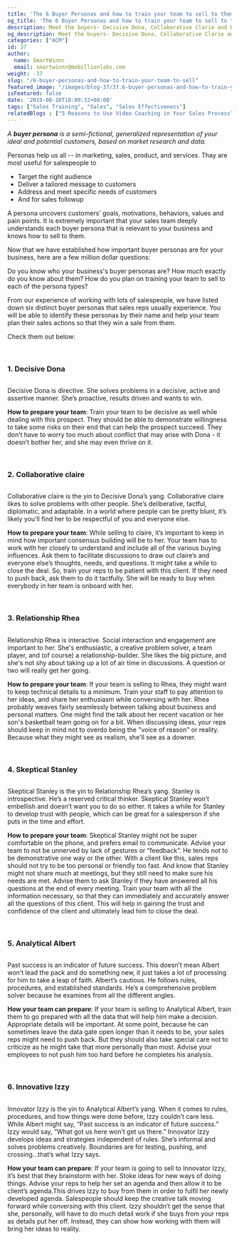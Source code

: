 ```yaml
---
title: 'The 6 Buyer Personas and how to train your team to sell to them'
og_title: 'The 6 Buyer Personas and how to train your team to sell to them'
description: Meet the buyers- Decisive Dona, Collaborative Clarie and Relationship Rhea and more. Also, learn how to train your team to sell to them.
og_description: Meet the buyers- Decisive Dona, Collaborative Clarie and Relationship Rhea and more. Also, learn how to train your team to sell to them.
categories: ["ACM"]
id: 37
author:
  name: SmartWinnr
  email: smartwinnr@mobillionlabs.com
weight: -37
slug: "/6-buyer-personas-and-how-to-train-your-team-to-sell"
featured_image: "/images/blog-37/37.6-buyer-personas-and-how-to-train-your-team-to-sell.png"
isFeatured: false
date: '2019-08-10T10:00:32+08:00'
tags: ["Sales Training", "Sales", "Sales Effectiveness"]
relatedBlogs : ["5 Reasons to Use Video Coaching in Your Sales Process", "5 Sales Role Play Games that Prepares your Team to Win", "7 Sales Training Games that actually boost your sales team’s skills"]
---
```


_A **buyer persona** is a semi-fictional, generalized representation of your ideal and potential customers, based on market research and data._

Personas help us all -- in marketing, sales, product, and services. Thay are most useful for salespeople to 

* Target the right audience
* Deliver a tailored message to customers
* Address and meet specific needs of customers
* And for sales followup

A persona uncovers customers’ goals, motivations, behaviors, values and pain points. It is extremely important that your sales team deeply understands each buyer persona that is relevant to your business and knows how to sell to them. 

Now that we have established how important buyer personas are for your business, here are a few million dollar questions: 

Do you know who your business's buyer personas are? How much exactly do you know about them? How do you plan on training your team to sell to each of the persona types?

From our experience of working with lots of salespeople, we have listed down six distinct buyer personas that sales reps usually experience. You will be able to identify these personas by their name and help your team plan their sales actions so that they win a sale from them. 

Check them out below:

<br>

### **1. Decisive Dona**

<img alt="" src="/images/blog-37/persona 1.png" class="ml-padding-top0 ml-padding-bottom0">

Decisive Dona is directive. She solves problems in a decisive, active and assertive manner. She’s proactive, results driven and wants to win. 

**How to prepare your team**: Train your team to be decisive as well while dealing with this prospect. They should be able to demonstrate willingness to take some risks on their end that can help the prospect succeed. They don’t have to worry too much about conflict that may arise with Dona - it doesn’t bother her, and she may even thrive on it.

<br>

### **2. Collaborative claire**

<img alt="" src="/images/blog-37/persona 2.png" class="ml-padding-top0 ml-padding-bottom0">

Collaborative claire is the yin to Decisive Dona’s yang. Collaborative claire likes to solve problems with other people. She’s deliberative, tactful, diplomatic, and adaptable. In a world where people can be pretty blunt, it’s likely you’ll find her to be respectful of you and everyone else. 

**How to prepare your team**: While selling to claire, it’s important to keep in mind how important consensus building will be to her. Your team has to work with her closely to understand and include all of the various buying influences. Ask them to facilitate discussions to draw out claire’s and everyone else’s thoughts, needs, and questions. It might take a while to close the deal. So, train your reps to be patient with this client. If they need to push back, ask them to do it tactfully. She will be ready to buy when everybody in her team is onboard with her.

<br>

### **3. Relationship Rhea**

<img alt="" src="/images/blog-37/persona 3.png" class="ml-padding-top0 ml-padding-bottom0">

Relationship Rhea is interactive. Social interaction and engagement are important to her. She's enthusiastic, a creative problem solver, a team player, and (of course) a relationship-builder. She likes the big picture, and she's not shy about taking up a lot of air time in discussions. A question or two will really get her going.

**How to prepare your team**: If your team is selling to Rhea, they might want to keep technical details to a minimum. Train your staff to pay attention to her ideas, and share her enthusiasm while conversing with her. Rhea probably weaves fairly seamlessly between talking about business and personal matters. One might find the talk about her recent vacation or her son's basketball team going on for a bit. When discussing ideas, your reps should keep in mind not to overdo being the "voice of reason" or reality. Because what they might see as realism, she'll see as a downer.

<br>

### **4. Skeptical Stanley**

<img alt="" src="/images/blog-37/persona 4.png" class="ml-padding-top0 ml-padding-bottom0">

Skeptical Stanley is the yin to Relationship Rhea’s yang. Stanley is introspective. He’s a reserved critical thinker. Skeptical Stanley won’t embellish and doesn’t want you to do so either. It takes a while for Stanley to develop trust with people, which can be great for a salesperson if she puts in the time and effort.

**How to prepare your team**: Skeptical Stanley might not be super comfortable on the phone, and prefers email to communicate. Advise your team to not be unnerved by lack of gestures or “feedback”. He tends not to be demonstrative one way or the other. With a client like this, sales reps should not try to be too personal or friendly too fast. And know that Stanley might not share much at meetings, but they still need to make sure his needs are met. Advise them to ask Stanley if they have answered all his questions at the end of every meeting.  Train your team with all the information necessary, so that they can immediately and accurately answer all the questions of this client. This will help in gaining the trust and confidence of the client and ultimately lead him to close the deal.

<br>

### **5. Analytical Albert**

<img alt="" src="/images/blog-37/persona 5.png" class="ml-padding-top0 ml-padding-bottom0">

Past success is an indicator of future success. This doesn’t mean Albert won’t lead the pack and do something new, it just takes a lot of processing for him to take a leap of faith. Albert’s cautious. He follows rules, procedures, and established standards. He’s a comprehensive problem solver because he examines from all the different angles.

**How your team can prepare**: If your team is selling to Analytical Albert, train them to go prepared with all the data that will help him make a decision. Appropriate details will be important. At some point, because he can sometimes leave the data gate open longer than it needs to be, your sales reps might need to push back. But they should also take special care not to criticize as he might take that more personally than most. Advise your employees to not push him too hard before he completes his analysis.

<br>

### **6. Innovative Izzy**

<img alt="" src="/images/blog-37/persona 6.png" class="ml-padding-top0 ml-padding-bottom0">

Innovator Izzy is the yin to Analytical Albert’s yang. When it comes to rules, procedures, and how things were done before, Izzy couldn’t care less. While Albert might say, “Past success is an indicator of future success.” Izzy would say, “What got us here won’t get us there.” Innovator Izzy develops ideas and strategies independent of rules. She’s informal and solves problems creatively. Boundaries are for testing, pushing, and crossing…that’s what Izzy says.

**How your team can prepare**: If your team is going to sell to Innovator Izzy, it’s best that they brainstorm with her. Stoke ideas for new ways of doing things. Advise your reps to help her set an agenda and then allow it to be client’s agenda.This drives Izzy to buy from them in order to fulfil her newly developed agenda. Salespeople should keep the creative talk moving forward while conversing with this client. Izzy shouldn’t get the sense that she, personally, will have to do much detail work if she buys from your reps as details put her off. Instead, they can show how working with them will bring her ideas to reality.